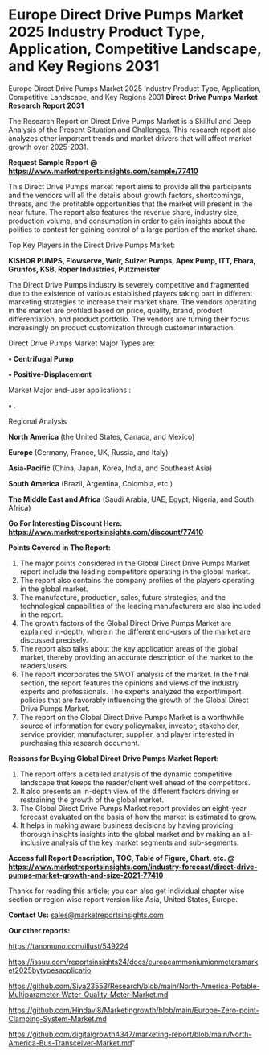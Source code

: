# Europe Direct Drive Pumps Market 2025 Industry Product Type, Application, Competitive Landscape, and Key Regions 2031
Europe Direct Drive Pumps Market 2025 Industry Product Type, Application, Competitive Landscape, and Key Regions 2031
<strong>Direct Drive Pumps Market Research Report 2031</strong>

The Research Report on Direct Drive Pumps Market is a Skillful and Deep Analysis of the Present Situation and Challenges. This research report also analyzes other important trends and market drivers that will affect market growth over 2025-2031.

<strong>Request Sample Report @ <a href=https://www.marketreportsinsights.com/sample/77410>https://www.marketreportsinsights.com/sample/77410</a></strong>

This Direct Drive Pumps market report aims to provide all the participants and the vendors will all the details about growth factors, shortcomings, threats, and the profitable opportunities that the market will present in the near future. The report also features the revenue share, industry size, production volume, and consumption in order to gain insights about the politics to contest for gaining control of a large portion of the market share.

Top Key Players in the Direct Drive Pumps Market:

<strong>KISHOR PUMPS, Flowserve, Weir, Sulzer Pumps, Apex Pump, ITT, Ebara, Grunfos, KSB, Roper Industries, Putzmeister</strong>

The Direct Drive Pumps Industry is severely competitive and fragmented due to the existence of various established players taking part in different marketing strategies to increase their market share. The vendors operating in the market are profiled based on price, quality, brand, product differentiation, and product portfolio. The vendors are turning their focus increasingly on product customization through customer interaction.

Direct Drive Pumps Market Major Types are:

<strong>• Centrifugal Pump

• Positive-Displacement</strong>

Market Major end-user applications :

<strong>• .</strong>

Regional Analysis

</u><strong><b>North America</b></strong> (the United States, Canada, and Mexico)

<strong><b>Europe </b></strong>(Germany, France, UK, Russia, and Italy)

<strong><b>Asia-Pacific</b></strong> (China, Japan, Korea, India, and Southeast Asia)

<strong><b>South America</b></strong> (Brazil, Argentina, Colombia, etc.)

<strong><b>The Middle East and Africa</b></strong> (Saudi Arabia, UAE, Egypt, Nigeria, and South Africa)

<strong>Go For Interesting Discount Here: <a href=https://www.marketreportsinsights.com/discount/77410>https://www.marketreportsinsights.com/discount/77410</a></strong>

<strong>Points Covered in The Report:</strong>
<ol>
  <li>The major points considered in the Global Direct Drive Pumps Market report include the leading competitors operating in the global market.</li>
  <li>The report also contains the company profiles of the players operating in the global market.</li>
  <li>The manufacture, production, sales, future strategies, and the technological capabilities of the leading manufacturers are also included in the report.</li>
  <li>The growth factors of the Global Direct Drive Pumps Market are explained in-depth, wherein the different end-users of the market are discussed precisely.</li>
  <li>The report also talks about the key application areas of the global market, thereby providing an accurate description of the market to the readers/users.</li>
  <li>The report incorporates the SWOT analysis of the market. In the final section, the report features the opinions and views of the industry experts and professionals. The experts analyzed the export/import policies that are favorably influencing the growth of the Global Direct Drive Pumps Market.</li>
  <li>The report on the Global Direct Drive Pumps Market is a worthwhile source of information for every policymaker, investor, stakeholder, service provider, manufacturer, supplier, and player interested in purchasing this research document.</li>
</ol>
<strong>Reasons for Buying Global Direct Drive Pumps Market Report:</strong>

<ol>
  <li>The report offers a detailed analysis of the dynamic competitive landscape that keeps the reader/client well ahead of the competitors.</li>
  <li>It also presents an in-depth view of the different factors driving or restraining the growth of the global market.</li>
  <li>The Global Direct Drive Pumps Market report provides an eight-year forecast evaluated on the basis of how the market is estimated to grow.</li>
  <li>It helps in making aware business decisions by having providing thorough insights insights into the global market and by making an all-inclusive analysis of the key market segments and sub-segments.</li>
</ol>
<strong>Access full Report Description, TOC, Table of Figure, Chart, etc. @ <a href=https://www.marketreportsinsights.com/industry-forecast/direct-drive-pumps-market-growth-and-size-2021-77410>https://www.marketreportsinsights.com/industry-forecast/direct-drive-pumps-market-growth-and-size-2021-77410</a></strong>


Thanks for reading this article; you can also get individual chapter wise section or region wise report version like Asia, United States, Europe.

<strong>Contact Us:</strong>
sales@marketreportsinsights.com

<strong>Our other reports:</strong>

<a href=https://tanomuno.com/illust/549224>https://tanomuno.com/illust/549224</a>

<a href=https://issuu.com/reportsinsights24/docs/europeammoniumionmetersmarket2025bytypesapplicatio>https://issuu.com/reportsinsights24/docs/europeammoniumionmetersmarket2025bytypesapplicatio</a>

<a href=https://github.com/Siya23553/Research/blob/main/North-America-Potable-Multiparameter-Water-Quality-Meter-Market.md>https://github.com/Siya23553/Research/blob/main/North-America-Potable-Multiparameter-Water-Quality-Meter-Market.md</a>

<a href=https://github.com/Hindavi8/Marketingrowth/blob/main/Europe-Zero-point-Clamping-System-Market.md>https://github.com/Hindavi8/Marketingrowth/blob/main/Europe-Zero-point-Clamping-System-Market.md</a>

<a href=https://github.com/digitalgrowth4347/marketing-report/blob/main/North-America-Bus-Transceiver-Market.md>https://github.com/digitalgrowth4347/marketing-report/blob/main/North-America-Bus-Transceiver-Market.md</a>"
